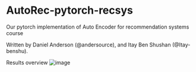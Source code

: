 # AutoRec-pytorch-recsys
Our pytorch implementation of Auto Encoder for recommendation systems course

Written by Daniel Anderson (@andersource), and Itay Ben Shushan (@Itay-benshu).

Results overview
![image](https://user-images.githubusercontent.com/10333727/152204490-06a62abf-7fac-42e9-85c2-c8536a55f55f.png)
